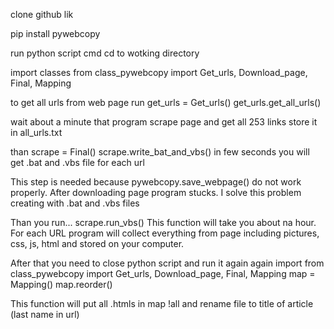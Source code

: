 
clone github lik

pip install pywebcopy

run python script 
cmd cd to wotking directory

import classes
from class_pywebcopy import Get_urls, Download_page,  Final, Mapping

to get all urls from web page run 
get_urls = Get_urls()
get_urls.get_all_urls()

wait about a minute that program scrape page and get all 253 links store it in all_urls.txt

than
scrape = Final()
scrape.write_bat_and_vbs()
in few seconds you will get .bat and .vbs file for each url

This step is needed because pywebcopy.save_webpage() do not work properly. After downloading page program stucks. I solve this problem creating with .bat and .vbs files

Than you run...
scrape.run_vbs()
This function will take you about na hour.
For each URL program will collect everything from page including pictures, css, js, html and stored on your computer.

After that you need to close python script and run it again
again import
from class_pywebcopy import Get_urls, Download_page,  Final, Mapping
map = Mapping()
map.reorder()

This function will put all .htmls in map !all and rename file to title of article (last name in url)



